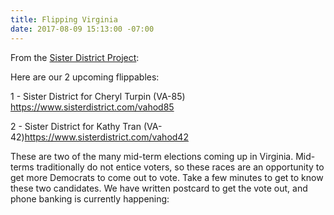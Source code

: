 ```yaml
---
title: Flipping Virginia
date: 2017-08-09 15:13:00 -07:00
---
```


From the [Sister District Project](https://www.sisterdistrict.com/what-we-do/):

Here are our 2 upcoming flippables:

1 - Sister District for Cheryl Turpin (VA-85)
https://www.sisterdistrict.com/vahod85

2 - Sister District for Kathy Tran (VA-42)https://www.sisterdistrict.com/vahod42

These are two of the many mid-term elections coming up in Virginia.  Mid-terms traditionally do not entice voters, so these races are an opportunity to get more Democrats to come out to vote. Take a few minutes to get to know these two candidates.  We have written postcard to get the vote out, and phone banking is currently happening: